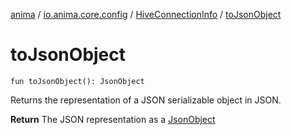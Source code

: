 [anima](../../index.md) / [io.anima.core.config](../index.md) / [HiveConnectionInfo](index.md) / [toJsonObject](./to-json-object.md)

# toJsonObject

`fun toJsonObject(): JsonObject`

Returns the representation of a JSON serializable object in JSON.

**Return**
The JSON representation as a [JsonObject](#)

